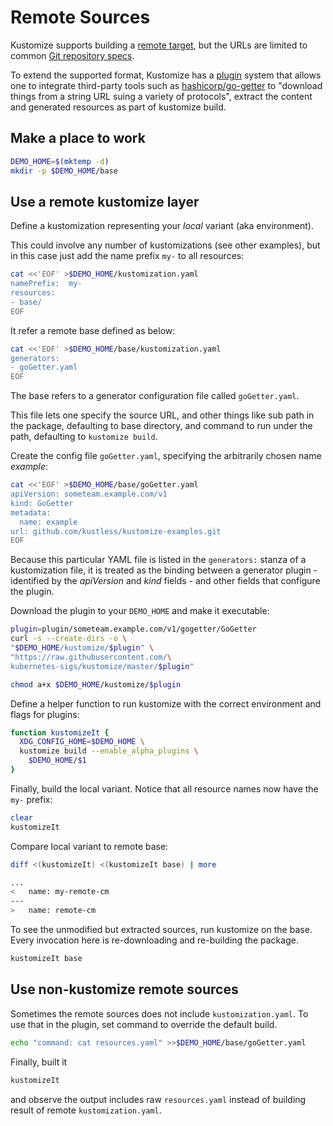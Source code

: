 # Remote Sources

Kustomize supports building a [remote target], but the URLs are limited to common [Git repository specs].

To extend the supported format, Kustomize has a [plugin] system that allows one to integrate third-party tools such as [hashicorp/go-getter] to "download things from a string URL suing a variety of protocols", extract the content and generated resources as part of kustomize build.

[remote target]: https://github.com/kubernetes-sigs/kustomize/blob/master/examples/remoteBuild.md
[Git repository specs]: https://github.com/kubernetes-sigs/kustomize/blob/master/pkg/git/repospec_test.go
[plugin]: ../docs/plugins
[hashicorp/go-getter]: https://github.com/hashicorp/go-getter

## Make a place to work

<!-- @makeWorkplace @test -->
```sh
DEMO_HOME=$(mktemp -d)
mkdir -p $DEMO_HOME/base
```

## Use a remote kustomize layer

Define a kustomization representing your _local_ variant (aka environment).

This could involve any number of kustomizations (see other examples), but in this case just add the name prefix `my-` to all resources:

<!-- @writeKustLocal @test -->
```sh
cat <<'EOF' >$DEMO_HOME/kustomization.yaml
namePrefix:  my-
resources:
- base/
EOF
```

It refer a remote base defined as below:

<!-- @writeKustLocal @test -->
```sh
cat <<'EOF' >$DEMO_HOME/base/kustomization.yaml
generators:
- goGetter.yaml
EOF
```

The base refers to a generator configuration file called `goGetter.yaml`.

This file lets one specify the source URL, and other things like sub path in the package, defaulting to base directory, and command to run under the path, defaulting to `kustomize build`.

Create the config file `goGetter.yaml`, specifying the arbitrarily chosen name _example_:

<!-- @writeGeneratorConfig @test -->
```sh
cat <<'EOF' >$DEMO_HOME/base/goGetter.yaml
apiVersion: someteam.example.com/v1
kind: GoGetter
metadata:
  name: example
url: github.com/kustless/kustomize-examples.git
EOF
```

Because this particular YAML file is listed in the `generators:` stanza of a kustomization file, it is treated as the binding between a generator plugin - identified by the _apiVersion_ and _kind_ fields - and other fields that configure the plugin.

Download the plugin to your `DEMO_HOME` and make it executable:

<!-- @installPlugin @test -->
```sh
plugin=plugin/someteam.example.com/v1/gogetter/GoGetter
curl -s --create-dirs -o \
"$DEMO_HOME/kustomize/$plugin" \
"https://raw.githubusercontent.com/\
kubernetes-sigs/kustomize/master/$plugin"

chmod a+x $DEMO_HOME/kustomize/$plugin
```

Define a helper function to run kustomize with the correct environment and flags for plugins:

<!-- @defineKustomizeIt @test -->
```sh
function kustomizeIt {
  XDG_CONFIG_HOME=$DEMO_HOME \
  kustomize build --enable_alpha_plugins \
    $DEMO_HOME/$1
}
```

Finally, build the local variant.  Notice that all
resource  names now have the `my-` prefix:

<!-- @doLocal @test -->
```sh
clear
kustomizeIt
```

Compare local variant to remote base:

<!-- @doCompare @test-->
```sh
diff <(kustomizeIt) <(kustomizeIt base) | more

...
<   name: my-remote-cm
---
>   name: remote-cm
```

To see the unmodified but extracted sources, run kustomize on the base.  Every invocation here is re-downloading and re-building the package.

<!-- @showBase @test -->
```sh
kustomizeIt base
```

## Use non-kustomize remote sources

Sometimes the remote sources does not include `kustomization.yaml`. To use that in the plugin, set command to override the default build.

<!-- @setCommand @test -->
```sh
echo "command: cat resources.yaml" >>$DEMO_HOME/base/goGetter.yaml
```

Finally, built it

<!-- @finalLocal @test -->
```sh
kustomizeIt
```

and observe the output includes raw `resources.yaml` instead of building result of remote `kustomization.yaml`.
